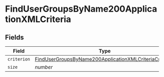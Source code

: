 # FindUserGroupsByName200ApplicationXMLCriteria


## Fields

| Field                                                                                                                                       | Type                                                                                                                                        | Required                                                                                                                                    | Description                                                                                                                                 | Example                                                                                                                                     |
| ------------------------------------------------------------------------------------------------------------------------------------------- | ------------------------------------------------------------------------------------------------------------------------------------------- | ------------------------------------------------------------------------------------------------------------------------------------------- | ------------------------------------------------------------------------------------------------------------------------------------------- | ------------------------------------------------------------------------------------------------------------------------------------------- |
| `criterion`                                                                                                                                 | [FindUserGroupsByName200ApplicationXMLCriteriaCriterion](../../models/operations/findusergroupsbyname200applicationxmlcriteriacriterion.md) | :heavy_minus_sign:                                                                                                                          | N/A                                                                                                                                         |                                                                                                                                             |
| `size`                                                                                                                                      | *number*                                                                                                                                    | :heavy_minus_sign:                                                                                                                          | N/A                                                                                                                                         | 1                                                                                                                                           |